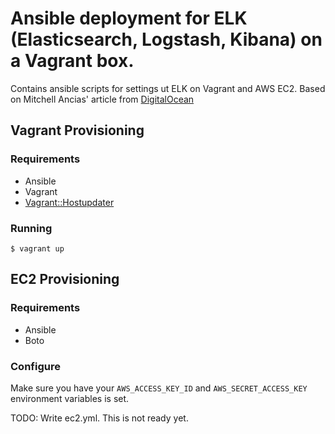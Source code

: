 
# Ansible deployment for ELK (Elasticsearch, Logstash, Kibana) on a Vagrant box.

Contains ansible scripts for settings ut ELK on Vagrant and AWS EC2.
Based on Mitchell Ancias' article from [DigitalOcean](https://www.digitalocean.com/community/tutorials/how-to-install-elasticsearch-logstash-and-kibana-4-on-ubuntu-14-04)

## Vagrant Provisioning

### Requirements

- Ansible
- Vagrant
- [Vagrant::Hostupdater](https://github.com/cogitatio/vagrant-hostsupdater)

### Running

    $ vagrant up
    

## EC2 Provisioning

### Requirements

- Ansible
- Boto

### Configure

Make sure you have your `AWS_ACCESS_KEY_ID` and `AWS_SECRET_ACCESS_KEY` environment
variables is set.

TODO: Write ec2.yml. This is not ready yet.
